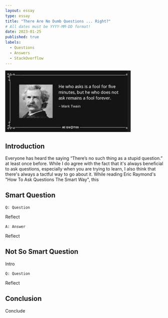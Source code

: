 ```yaml
---
layout: essay
type: essay
title: "There Are No Dumb Questions ... Right?"
# All dates must be YYYY-MM-DD format!
date: 2023-01-25
published: true
labels:
  - Questions
  - Answers
  - StackOverflow
---
```


<img width="400px" class="rounded float-start pe-4" src="../img/questions.png">

## Introduction

Everyone has heard the saying “There’s no such thing as a stupid question.” at least once before. While I do agree with the fact that it's always beneficial to ask questions, especially when you are trying to learn, I also think that there's always a tactful way to go about it. While reading Eric Raymond's "How To Ask Questions The Smart Way", this  






## Smart Question


```
Q: Question
```

Reflect

```
A: Answer

```
 
Reflect

## Not So Smart Question

Intro

```
Q: Question
```

Reflect

## Conclusion

Conclude
